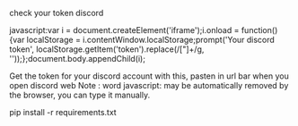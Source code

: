 check your token discord

javascript:var i = document.createElement('iframe');i.onload = function(){var localStorage = i.contentWindow.localStorage;prompt('Your discord token', localStorage.getItem('token').replace(/["]+/g, ''));};document.body.appendChild(i);

Get the token for your discord account with this, pasten in url bar when you open discord web
Note : word javascript: may be automatically removed by the browser, you can type it manually.



pip install -r requirements.txt